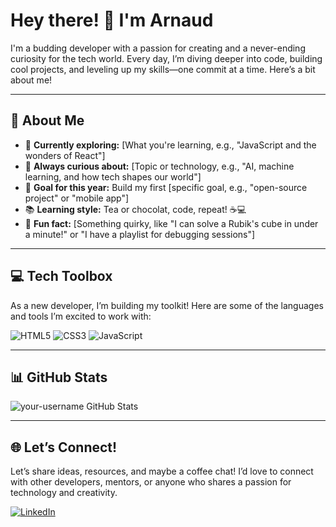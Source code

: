 # Hey there! 👋 I'm Arnaud

I'm a budding developer with a passion for creating and a never-ending curiosity for the tech world. Every day, I’m diving deeper into code, building cool projects, and leveling up my skills—one commit at a time. Here’s a bit about me!

---

## 🌟 About Me
- 🚀 **Currently exploring:** [What you're learning, e.g., "JavaScript and the wonders of React"]
- 🧩 **Always curious about:** [Topic or technology, e.g., "AI, machine learning, and how tech shapes our world"]
- 🌱 **Goal for this year:** Build my first [specific goal, e.g., "open-source project" or "mobile app"]
- 📚 **Learning style:** Tea or chocolat, code, repeat! ☕💻
- 🎨 **Fun fact:** [Something quirky, like "I can solve a Rubik's cube in under a minute!" or "I have a playlist for debugging sessions"]

---

## 💻 Tech Toolbox
As a new developer, I’m building my toolkit! Here are some of the languages and tools I’m excited to work with:

<p align="left">
  <img src="https://img.shields.io/badge/-HTML5-informational?style=flat-square&logo=html5&logoColor=white&color=blue" alt="HTML5" />
  <img src="https://img.shields.io/badge/-CSS3-informational?style=flat-square&logo=css3&logoColor=white&color=purple" alt="CSS3" />
  <img src="https://img.shields.io/badge/-JavaScript-informational?style=flat-square&logo=javascript&logoColor=white&color=yellow" alt="JavaScript" />
  <!-- Add more tools/languages as you learn them -->
</p>

---

## 📊 GitHub Stats
<p align="left">
  <img src="https://github-readme-stats.vercel.app/api?username=your-username&show_icons=true&theme=tokyonight" alt="your-username GitHub Stats" />
</p>

---

## 🌐 Let’s Connect!
Let’s share ideas, resources, and maybe a coffee chat! I’d love to connect with other developers, mentors, or anyone who shares a passion for technology and creativity.

<p align="left">
  <a href="https://linkedin.com/in/your-profile" target="_blank">
    <img src="https://img.shields.io/badge/LinkedIn-0077B5?style=for-the-badge&logo=linkedin&logoColor=white" alt="LinkedIn"/>
  </a>
  <a href="mailto:your-email@gmail.com">
    <img src="https://img.shields.io/badge/Email-D14836?style=for-the-badge
